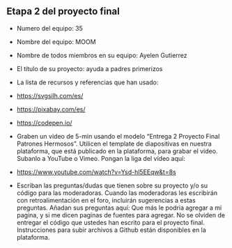 ## Etapa 2 del proyecto final

- Numero del equipo: 35
- Nombre del equipo: MOOM
- Nombre de todos miembros en su equipo: Ayelen Gutierrez
- El título de su proyecto: ayuda a padres primerizos 
- La lista de recursos y referencias que han usado:
- https://svgsilh.com/es/
- https://pixabay.com/es/
- https://codepen.io/

- Graben un video de 5-min usando el modelo “Entrega 2 Proyecto Final Patrones Hermosos”. Utilicen el template de diapositivas en nuestra plataforma, que está publicado en la plataforma, para grabar el video. Subanlo a YouTube o Vimeo. Pongan la liga del vídeo aquí: 
- https://www.youtube.com/watch?v=Ysd-hl5EEqw&t=8s
- Escriban las preguntas/dudas que tienen sobre su proyecto y/o su código para las moderadoras. Cuando las moderadoras les escribirán con retroalimentación en el foro, incluirán sugerencias a estas preguntas. Añadan sus preguntas aquí:
Que más le podria agregar a mi pagina, y si me dicen paginas de fuentes para agregar. 
No se olviden de entregar el código que ustedes han escrito para el proyecto final. Instrucciones para subir archivos a Github están disponibles en la plataforma.
